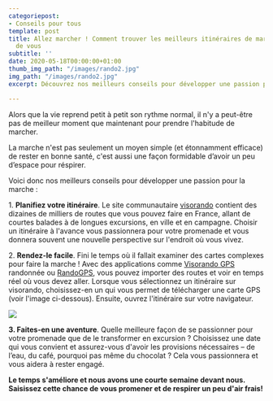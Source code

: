 ```yaml
---
categoriepost:
- Conseils pour tous
template: post
title: Allez marcher ! Comment trouver les meilleurs itinéraires de marche autour
  de vous
subtitle: ''
date: 2020-05-18T00:00:00+01:00
thumb_img_path: "/images/rando2.jpg"
img_path: "/images/rando2.jpg"
excerpt: Découvrez nos meilleurs conseils pour développer une passion pour la marche

---
```

Alors que la vie reprend petit à petit son rythme normal, il n'y a peut-être pas de meilleur moment que maintenant pour prendre l'habitude de marcher.

La marche n'est pas seulement un moyen simple (et étonnamment efficace) de rester en bonne santé, c'est aussi une façon formidable d’avoir un peu d’espace pour réspirer.

Voici donc nos meilleurs conseils pour développer une passion pour la marche :

1\. **Planifiez votre itinéraire**. Le site communautaire [visorando](https://www.visorando.com/chercher-randonnee.html) contient des dizaines de milliers de routes que vous pouvez faire en France, allant de courtes balades à de longues excursions, en ville et en campagne. Choisir un itinéraire à l'avance vous passionnera pour votre promenade et vous donnera souvent une nouvelle perspective sur l'endroit où vous vivez.

2\. **Rendez-le facile**. Fini le temps où il fallait examiner des cartes complexes pour faire la marche ! Avec des applications comme [Visorando GPS](https://play.google.com/store/apps/details?id=org.visorando.android&hl=fr) randonnée ou [RandoGPS](https://play.google.com/store/apps/details?id=com.ionicframework.mapstarter906229&hl=en_GB), vous pouvez importer des routes et voir en temps réel où vous devez aller. Lorsque vous sélectionnez un itinéraire sur visorando, choisissez-en un qui vous permet de télécharger une carte GPS (voir l'image ci-dessous). Ensuite, ouvrez l'itinéraire sur votre navigateur.

![](/images/rando1.png)

**3. Faites-en une aventure**. Quelle meilleure façon de se passionner pour votre promenade que de le transformer en excursion ? Choisissez une date qui vous convient et assurez-vous d'avoir les provisions nécessaires – de l’eau, du café, pourquoi pas même du chocolat ? Cela vous passionnera et vous aidera à rester engagé.

**Le temps s'améliore et nous avons une courte semaine devant nous. Saisissez cette chance de vous promener et de respirer un peu d'air frais!**